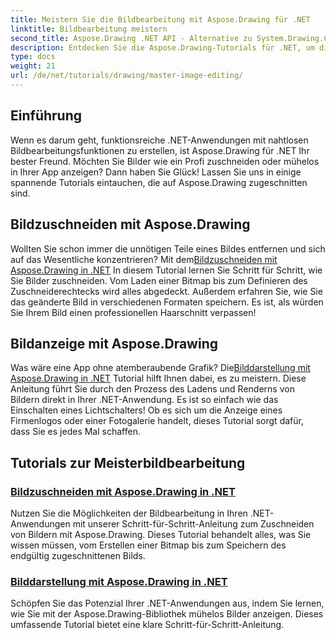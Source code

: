 ```yaml
---
title: Meistern Sie die Bildbearbeitung mit Aspose.Drawing für .NET
linktitle: Bildbearbeitung meistern
second_title: Aspose.Drawing .NET API - Alternative zu System.Drawing.Common
description: Entdecken Sie die Aspose.Drawing-Tutorials für .NET, um die Bildbearbeitung, das Zuschneiden und die Anzeige in .NET-Anwendungen mit Schritt-für-Schritt-Anleitungen zu meistern.
type: docs
weight: 21
url: /de/net/tutorials/drawing/master-image-editing/
---
```

## Einführung

Wenn es darum geht, funktionsreiche .NET-Anwendungen mit nahtlosen Bildbearbeitungsfunktionen zu erstellen, ist Aspose.Drawing für .NET Ihr bester Freund. Möchten Sie Bilder wie ein Profi zuschneiden oder mühelos in Ihrer App anzeigen? Dann haben Sie Glück! Lassen Sie uns in einige spannende Tutorials eintauchen, die auf Aspose.Drawing zugeschnitten sind.

## Bildzuschneiden mit Aspose.Drawing  
 Wollten Sie schon immer die unnötigen Teile eines Bildes entfernen und sich auf das Wesentliche konzentrieren? Mit dem[Bildzuschneiden mit Aspose.Drawing in .NET](./image-cropping/) In diesem Tutorial lernen Sie Schritt für Schritt, wie Sie Bilder zuschneiden. Vom Laden einer Bitmap bis zum Definieren des Zuschneiderechtecks wird alles abgedeckt. Außerdem erfahren Sie, wie Sie das geänderte Bild in verschiedenen Formaten speichern. Es ist, als würden Sie Ihrem Bild einen professionellen Haarschnitt verpassen!  

## Bildanzeige mit Aspose.Drawing  
 Was wäre eine App ohne atemberaubende Grafik? Die[Bilddarstellung mit Aspose.Drawing in .NET](./image-display/) Tutorial hilft Ihnen dabei, es zu meistern. Diese Anleitung führt Sie durch den Prozess des Ladens und Renderns von Bildern direkt in Ihrer .NET-Anwendung. Es ist so einfach wie das Einschalten eines Lichtschalters! Ob es sich um die Anzeige eines Firmenlogos oder einer Fotogalerie handelt, dieses Tutorial sorgt dafür, dass Sie es jedes Mal schaffen.
  
## Tutorials zur Meisterbildbearbeitung
### [Bildzuschneiden mit Aspose.Drawing in .NET](./image-cropping/)
Nutzen Sie die Möglichkeiten der Bildbearbeitung in Ihren .NET-Anwendungen mit unserer Schritt-für-Schritt-Anleitung zum Zuschneiden von Bildern mit Aspose.Drawing. Dieses Tutorial behandelt alles, was Sie wissen müssen, vom Erstellen einer Bitmap bis zum Speichern des endgültig zugeschnittenen Bilds.
### [Bilddarstellung mit Aspose.Drawing in .NET](./image-display/)
Schöpfen Sie das Potenzial Ihrer .NET-Anwendungen aus, indem Sie lernen, wie Sie mit der Aspose.Drawing-Bibliothek mühelos Bilder anzeigen. Dieses umfassende Tutorial bietet eine klare Schritt-für-Schritt-Anleitung.
